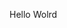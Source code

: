 Hello Wolrd






























































































































































































































































































































































































































































































































































































































































































































































































































































































































































































































































































